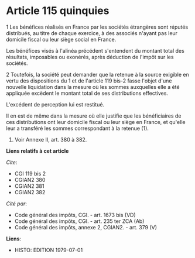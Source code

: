# Article 115 quinquies

1  Les bénéfices réalisés en France par les sociétés étrangères sont réputés distribués, au titre de chaque exercice, à des
associés n'ayant pas leur domicile fiscal ou leur siège social en France.

Les bénéfices visés à l'alinéa précédent s'entendent du montant total des résultats, imposables ou exonérés, après déduction
de l'impôt sur les sociétés.

2  Toutefois, la société peut demander que la retenue à la source exigible en vertu des dispositions du 1 et de l'article 119
bis-2 fasse l'objet d'une nouvelle liquidation dans la mesure où les sommes auxquelles elle a été appliquée excèdent le
montant total de ses distributions effectives.

L'excédent de perception lui est restitué.

Il en est de même dans la mesure où elle justifie que les bénéficiaires de ces distributions ont leur domicile fiscal ou leur
siège en France, et qu'elle leur a transféré les sommes correspondant à la retenue (1).

1)  Voir Annexe II, art. 380 à 382.

**Liens relatifs à cet article**

_Cite_:

  - CGI 119 bis 2
  - CGIAN2 380
  - CGIAN2 381
  - CGIAN2 382

_Cité par_:

  - Code général des impôts, CGI. - art. 1673 bis (VD)
  - Code général des impôts, CGI. - art. 235 ter ZCA (Ab)
  - Code général des impôts, annexe 2, CGIAN2. - art. 379 (V)

**Liens**:

  - HISTO: EDITION 1979-07-01

